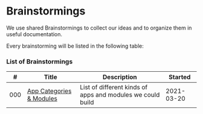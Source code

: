 # Brainstormings

We use shared Brainstormings to collect our ideas and to organize them in useful documentation. 

Every brainstorming will be listed in the following table:

### List of Brainstormings

| #    | Title                                                        | Description                                                | Started    |
| ---- | ------------------------------------------------------------ | ---------------------------------------------------------- | ---------- |
| 000  | [App Categories & Modules](000_AppCategories&Modules/000_AppCategories&Modules.md) | List of different kinds of apps and modules we could build | 2021-03-20 |

## 